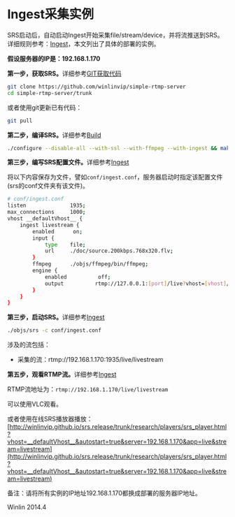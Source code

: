 # Ingest采集实例

SRS启动后，自动启动Ingest开始采集file/stream/device，并将流推送到SRS。详细规则参考：[Ingest](https://github.com/winlinvip/simple-rtmp-server/wiki/v1_Ingest)，本文列出了具体的部署的实例。

<strong>假设服务器的IP是：192.168.1.170</strong>

<strong>第一步，获取SRS。</strong>详细参考[GIT获取代码](https://github.com/winlinvip/simple-rtmp-server/wiki/v1_Git)

```bash
git clone https://github.com/winlinvip/simple-rtmp-server
cd simple-rtmp-server/trunk
```

或者使用git更新已有代码：

```bash
git pull
```

<strong>第二步，编译SRS。</strong>详细参考[Build](https://github.com/winlinvip/simple-rtmp-server/wiki/v1_Build)

```bash
./configure --disable-all --with-ssl --with-ffmpeg --with-ingest && make
```

<strong>第三步，编写SRS配置文件。</strong>详细参考[Ingest](https://github.com/winlinvip/simple-rtmp-server/wiki/v1_Ingest)

将以下内容保存为文件，譬如`conf/ingest.conf`，服务器启动时指定该配置文件(srs的conf文件夹有该文件)。

```bash
# conf/ingest.conf
listen              1935;
max_connections     1000;
vhost __defaultVhost__ {
    ingest livestream {
        enabled      on;
        input {
            type    file;
            url     ./doc/source.200kbps.768x320.flv;
        }
        ffmpeg      ./objs/ffmpeg/bin/ffmpeg;
        engine {
            enabled          off;
            output          rtmp://127.0.0.1:[port]/live?vhost=[vhost]/livestream;
        }
    }
}
```

<strong>第三步，启动SRS。</strong>详细参考[Ingest](https://github.com/winlinvip/simple-rtmp-server/wiki/v1_Ingest)

```bash
./objs/srs -c conf/ingest.conf
```

涉及的流包括：
* 采集的流：rtmp://192.168.1.170:1935/live/livestream

<strong>第五步，观看RTMP流。</strong>详细参考[Ingest](https://github.com/winlinvip/simple-rtmp-server/wiki/v1_Ingest)

RTMP流地址为：`rtmp://192.168.1.170/live/livestream`

可以使用VLC观看。

或者使用在线SRS播放器播放：[http://winlinvip.github.io/srs.release/trunk/research/players/srs_player.html?vhost=__defaultVhost__&autostart=true&server=192.168.1.170&app=live&stream=livestream](http://winlinvip.github.io/srs.release/trunk/research/players/srs_player.html?vhost=__defaultVhost__&autostart=true&server=192.168.1.170&app=live&stream=livestream)

备注：请将所有实例的IP地址192.168.1.170都换成部署的服务器IP地址。

Winlin 2014.4